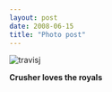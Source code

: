 ```yaml
---
layout: post
date: 2008-06-15
title: "Photo post"
---
```

![travisj](/images/588b049c913a19938cdf0954f13afabc13800aa9caf847dc57c976cf5e65cd81.jpg)

<b>Crusher loves the royals</b>